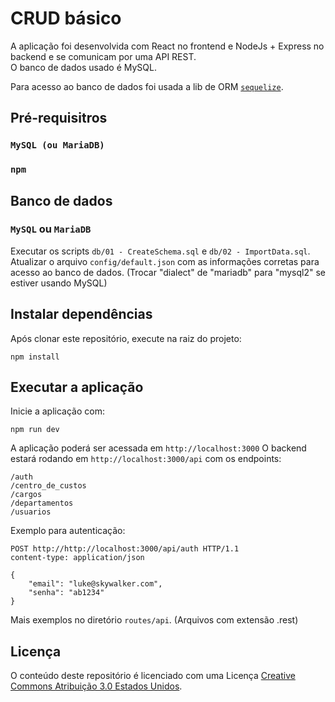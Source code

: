 # CRUD básico

A aplicação foi desenvolvida com React no frontend e NodeJs + Express no backend e se comunicam por uma API REST. <br>
O banco de dados usado é MySQL.

Para acesso ao banco de dados foi usada a lib de ORM [`sequelize`](https://sequelize.org/).

## Pré-requisitros

### `MySQL (ou MariaDB)`<br>

### `npm`

## Banco de dados

### `MySQL` ou `MariaDB`

Executar os scripts `db/01 - CreateSchema.sql` e `db/02 - ImportData.sql`.<br>
Atualizar o arquivo `config/default.json` com as informações corretas para acesso ao banco de dados. (Trocar "dialect" de "mariadb" para "mysql2" se estiver usando MySQL)

## Instalar dependências

Após clonar este repositório, execute na raiz do projeto:

```
npm install
```

## Executar a aplicação

Inicie a aplicação com:

```
npm run dev
```

A aplicação poderá ser acessada em `http://localhost:3000`
O backend estará rodando em `http://localhost:3000/api` com os endpoints:

```
/auth
/centro_de_custos
/cargos
/departamentos
/usuarios
```

Exemplo para autenticação:

```
POST http://http://localhost:3000/api/auth HTTP/1.1
content-type: application/json

{
    "email": "luke@skywalker.com",
    "senha": "ab1234"
}
```

Mais exemplos no diretório `routes/api`. (Arquivos com extensão .rest)

## Licença

O conteúdo deste repositório é licenciado com uma Licença [Creative Commons Atribuição 3.0 Estados Unidos](https://creativecommons.org/licenses/by/3.0/us/).
